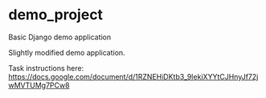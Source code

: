 demo_project
============

Basic Django demo application

Slightly modified demo application.

Task instructions here:
https://docs.google.com/document/d/1RZNEHiDKtb3_9IekiXYYtCJHnyJf72jwMVTUMg7PCw8
